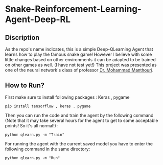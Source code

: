 # Snake-Reinforcement-Learning-Agent-Deep-RL

## Discription 
As the repo's name indicates, this is a simple Deep-QLearning Agent that learns how to play the famous snake game! However I believe with some little changes based on other environments it can be adapted to be trained on other games as well. (I have not test yet!) 
This project was presented as one of the neural network's class of professor [Dr. Mohammad Manthouri](https://www.linkedin.com/in/mohammad-mansouri-07030766/).

## How to Run?
First make sure to install following packages : Keras , pygame 
```
pip install tensorflow , keras , pygame 
```
Then you can run the code and train the agent by the following command (Note that it may take several hours for the agent to get to some  acceptable points! So it's all normal!) : 
``` 
python qlearn.py -m "Train"
```
For running the agent with the current saved model you have to enter the following command in the same directory:
``` 
python qlearn.py -m "Run"
```